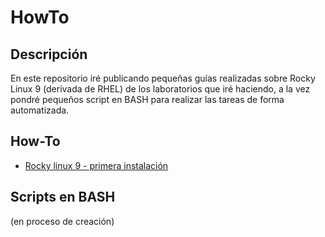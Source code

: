 # HowTo

## Descripción

En este repositorio iré publicando pequeñas guías realizadas sobre Rocky Linux 9 (derivada de RHEL) de los laboratorios que iré haciendo, a la vez pondré pequeños script en BASH para realizar las tareas de forma automatizada.

## How-To

- [Rocky linux 9 - primera instalación](https://github.com/ctagadev/howto/blob/master/Rocky%20Linux%209%20-%20primera%20instalaci%C3%B3n.md)

## Scripts en BASH

(en proceso de creación)